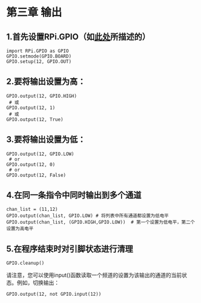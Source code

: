 # 第三章 输出
## 1.首先设置RPi.GPIO（如[此处](https://github.com/ryanlee65536/raspberry-gpio-python-zh/blob/master/docs/%E7%AC%AC%E4%B8%80%E7%AB%A0_RPi.GPIO%E6%A8%A1%E5%9D%97%E5%9F%BA%E7%A1%80%E7%9F%A5%E8%AF%86.md)所描述的）
```
import RPi.GPIO as GPIO
GPIO.setmode(GPIO.BOARD)
GPIO.setup(12, GPIO.OUT)
```
## 2.要将输出设置为高：
```
GPIO.output(12, GPIO.HIGH)
 # 或
GPIO.output(12, 1)
 # 或
GPIO.output(12, True)
```
## 3.要将输出设置为低：
```
GPIO.output(12, GPIO.LOW)
 # or
GPIO.output(12, 0)
 # or
GPIO.output(12, False)
```
## 4.在同一条指令中同时输出到多个通道
```
chan_list = (11,12)
GPIO.output(chan_list, GPIO.LOW) # 将列表中所有通道都设置为低电平
GPIO.output(chan_list, (GPIO.HIGH,GPIO.LOW))  # 第一个设置为低电平，第二个设置为高电平
```
## 5.在程序结束时对引脚状态进行清理
```
GPIO.cleanup()
```
请注意，您可以使用input()函数读取一个频道的设置为该输出的通道的当前状态。例如，切换输出：
```
GPIO.output(12, not GPIO.input(12))
```
